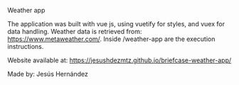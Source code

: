 Weather app

The application was built with vue js, using vuetify for styles, and vuex for data handling.
Weather data is retrieved from: https://www.metaweather.com/. 
Inside /weather-app are the execution instructions.
 
Website available at: https://jesushdezmtz.github.io/briefcase-weather-app/
 

Made by: Jesús Hernández
